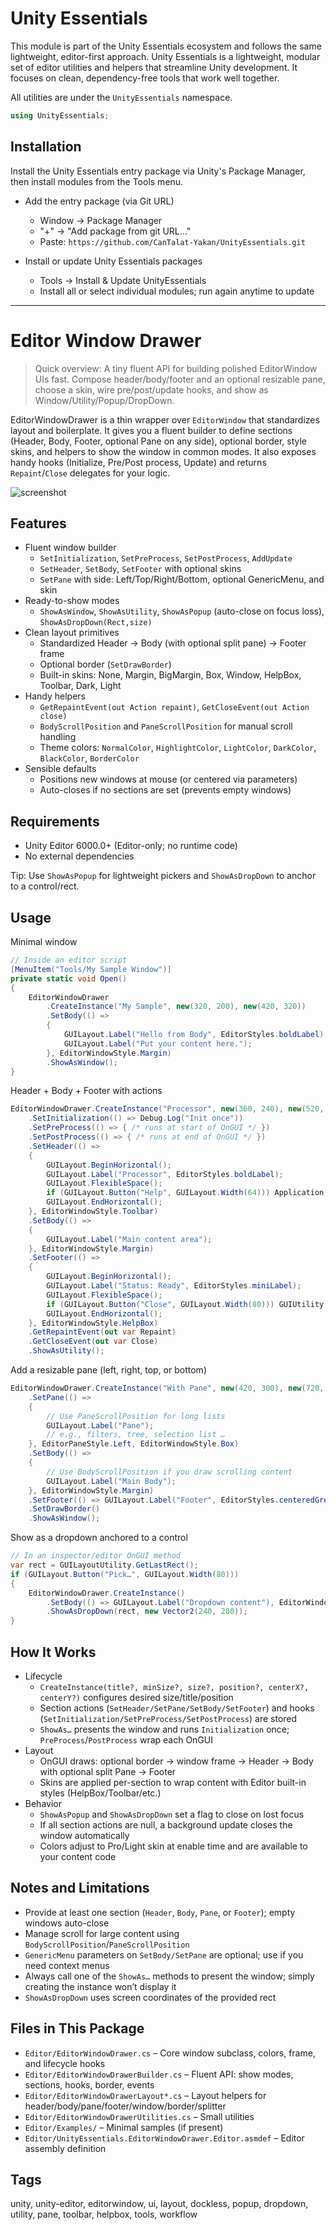 # Unity Essentials

This module is part of the Unity Essentials ecosystem and follows the same lightweight, editor-first approach.
Unity Essentials is a lightweight, modular set of editor utilities and helpers that streamline Unity development. It focuses on clean, dependency-free tools that work well together.

All utilities are under the `UnityEssentials` namespace.

```csharp
using UnityEssentials;
```

## Installation

Install the Unity Essentials entry package via Unity's Package Manager, then install modules from the Tools menu.

- Add the entry package (via Git URL)
    - Window → Package Manager
    - "+" → "Add package from git URL…"
    - Paste: `https://github.com/CanTalat-Yakan/UnityEssentials.git`

- Install or update Unity Essentials packages
    - Tools → Install & Update UnityEssentials
    - Install all or select individual modules; run again anytime to update

---

# Editor Window Drawer

> Quick overview: A tiny fluent API for building polished EditorWindow UIs fast. Compose header/body/footer and an optional resizable pane, choose a skin, wire pre/post/update hooks, and show as Window/Utility/Popup/DropDown.

EditorWindowDrawer is a thin wrapper over `EditorWindow` that standardizes layout and boilerplate. It gives you a fluent builder to define sections (Header, Body, Footer, optional Pane on any side), optional border, style skins, and helpers to show the window in common modes. It also exposes handy hooks (Initialize, Pre/Post process, Update) and returns `Repaint`/`Close` delegates for your logic.

![screenshot](Documentation/Screenshot.png)

## Features
- Fluent window builder
  - `SetInitialization`, `SetPreProcess`, `SetPostProcess`, `AddUpdate`
  - `SetHeader`, `SetBody`, `SetFooter` with optional skins
  - `SetPane` with side: Left/Top/Right/Bottom, optional GenericMenu, and skin
- Ready-to-show modes
  - `ShowAsWindow`, `ShowAsUtility`, `ShowAsPopup` (auto-close on focus loss), `ShowAsDropDown(Rect,size)`
- Clean layout primitives
  - Standardized Header → Body (with optional split pane) → Footer frame
  - Optional border (`SetDrawBorder`)
  - Built-in skins: None, Margin, BigMargin, Box, Window, HelpBox, Toolbar, Dark, Light
- Handy helpers
  - `GetRepaintEvent(out Action repaint)`, `GetCloseEvent(out Action close)`
  - `BodyScrollPosition` and `PaneScrollPosition` for manual scroll handling
  - Theme colors: `NormalColor`, `HighlightColor`, `LightColor`, `DarkColor`, `BlackColor`, `BorderColor`
- Sensible defaults
  - Positions new windows at mouse (or centered via parameters)
  - Auto-closes if no sections are set (prevents empty windows)

## Requirements
- Unity Editor 6000.0+ (Editor-only; no runtime code)
- No external dependencies

Tip: Use `ShowAsPopup` for lightweight pickers and `ShowAsDropDown` to anchor to a control/rect.

## Usage
Minimal window

```csharp
// Inside an editor script
[MenuItem("Tools/My Sample Window")]
private static void Open()
{
    EditorWindowDrawer
        .CreateInstance("My Sample", new(320, 200), new(420, 320))
        .SetBody(() =>
        {
            GUILayout.Label("Hello from Body", EditorStyles.boldLabel);
            GUILayout.Label("Put your content here.");
        }, EditorWindowStyle.Margin)
        .ShowAsWindow();
}
```

Header + Body + Footer with actions

```csharp
EditorWindowDrawer.CreateInstance("Processor", new(360, 240), new(520, 360))
    .SetInitialization(() => Debug.Log("Init once"))
    .SetPreProcess(() => { /* runs at start of OnGUI */ })
    .SetPostProcess(() => { /* runs at end of OnGUI */ })
    .SetHeader(() =>
    {
        GUILayout.BeginHorizontal();
        GUILayout.Label("Processor", EditorStyles.boldLabel);
        GUILayout.FlexibleSpace();
        if (GUILayout.Button("Help", GUILayout.Width(64))) Application.OpenURL("https://…");
        GUILayout.EndHorizontal();
    }, EditorWindowStyle.Toolbar)
    .SetBody(() =>
    {
        GUILayout.Label("Main content area");
    }, EditorWindowStyle.Margin)
    .SetFooter(() =>
    {
        GUILayout.BeginHorizontal();
        GUILayout.Label("Status: Ready", EditorStyles.miniLabel);
        GUILayout.FlexibleSpace();
        if (GUILayout.Button("Close", GUILayout.Width(80))) GUIUtility.ExitGUI();
        GUILayout.EndHorizontal();
    }, EditorWindowStyle.HelpBox)
    .GetRepaintEvent(out var Repaint)
    .GetCloseEvent(out var Close)
    .ShowAsUtility();
```

Add a resizable pane (left, right, top, or bottom)

```csharp
EditorWindowDrawer.CreateInstance("With Pane", new(420, 300), new(720, 420))
    .SetPane(() =>
    {
        // Use PaneScrollPosition for long lists
        GUILayout.Label("Pane");
        // e.g., filters, tree, selection list …
    }, EditorPaneStyle.Left, EditorWindowStyle.Box)
    .SetBody(() =>
    {
        // Use BodyScrollPosition if you draw scrolling content
        GUILayout.Label("Main Body");
    }, EditorWindowStyle.Margin)
    .SetFooter(() => GUILayout.Label("Footer", EditorStyles.centeredGreyMiniLabel))
    .SetDrawBorder()
    .ShowAsWindow();
```

Show as a dropdown anchored to a control

```csharp
// In an inspector/editor OnGUI method
var rect = GUILayoutUtility.GetLastRect();
if (GUILayout.Button("Pick…", GUILayout.Width(80)))
{
    EditorWindowDrawer.CreateInstance()
        .SetBody(() => GUILayout.Label("Dropdown content"), EditorWindowStyle.Margin)
        .ShowAsDropDown(rect, new Vector2(240, 280));
}
```

## How It Works
- Lifecycle
  - `CreateInstance(title?, minSize?, size?, position?, centerX?, centerY?)` configures desired size/title/position
  - Section actions (`SetHeader/SetPane/SetBody/SetFooter`) and hooks (`SetInitialization/SetPreProcess/SetPostProcess`) are stored
  - `ShowAs…` presents the window and runs `Initialization` once; `PreProcess`/`PostProcess` wrap each OnGUI
- Layout
  - OnGUI draws: optional border → window frame → Header → Body with optional split Pane → Footer
  - Skins are applied per-section to wrap content with Editor built-in styles (HelpBox/Toolbar/etc.)
- Behavior
  - `ShowAsPopup` and `ShowAsDropDown` set a flag to close on lost focus
  - If all section actions are null, a background update closes the window automatically
  - Colors adjust to Pro/Light skin at enable time and are available to your content code

## Notes and Limitations
- Provide at least one section (`Header`, `Body`, `Pane`, or `Footer`); empty windows auto-close
- Manage scroll for large content using `BodyScrollPosition`/`PaneScrollPosition`
- `GenericMenu` parameters on `SetBody/SetPane` are optional; use if you need context menus
- Always call one of the `ShowAs…` methods to present the window; simply creating the instance won’t display it
- `ShowAsDropDown` uses screen coordinates of the provided rect

## Files in This Package
- `Editor/EditorWindowDrawer.cs` – Core window subclass, colors, frame, and lifecycle hooks
- `Editor/EditorWindowDrawerBuilder.cs` – Fluent API: show modes, sections, hooks, border, events
- `Editor/EditorWindowDrawerLayout*.cs` – Layout helpers for header/body/pane/footer/window/border/splitter
- `Editor/EditorWindowDrawerUtilities.cs` – Small utilities
- `Editor/Examples/` – Minimal samples (if present)
- `Editor/UnityEssentials.EditorWindowDrawer.Editor.asmdef` – Editor assembly definition

## Tags
unity, unity-editor, editorwindow, ui, layout, dockless, popup, dropdown, utility, pane, toolbar, helpbox, tools, workflow
